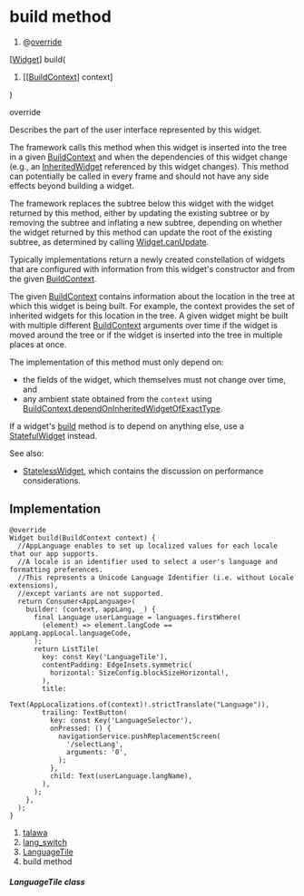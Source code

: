 
<div>

# build method

</div>


<div>

1.  @[override](https://api.flutter.dev/flutter/dart-core/override-constant.html)

</div>

[[Widget](https://api.flutter.dev/flutter/widgets/Widget-class.html)]
build(

1.  [[[BuildContext](https://api.flutter.dev/flutter/widgets/BuildContext-class.html)]
    context]

)


override




Describes the part of the user interface represented by this widget.

The framework calls this method when this widget is inserted into the
tree in a given
[BuildContext](https://api.flutter.dev/flutter/widgets/BuildContext-class.html)
and when the dependencies of this widget change (e.g., an
[InheritedWidget](https://api.flutter.dev/flutter/widgets/InheritedWidget-class.html)
referenced by this widget changes). This method can potentially be
called in every frame and should not have any side effects beyond
building a widget.

The framework replaces the subtree below this widget with the widget
returned by this method, either by updating the existing subtree or by
removing the subtree and inflating a new subtree, depending on whether
the widget returned by this method can update the root of the existing
subtree, as determined by calling
[Widget.canUpdate](https://api.flutter.dev/flutter/widgets/Widget/canUpdate.html).

Typically implementations return a newly created constellation of
widgets that are configured with information from this widget\'s
constructor and from the given
[BuildContext](https://api.flutter.dev/flutter/widgets/BuildContext-class.html).

The given
[BuildContext](https://api.flutter.dev/flutter/widgets/BuildContext-class.html)
contains information about the location in the tree at which this widget
is being built. For example, the context provides the set of inherited
widgets for this location in the tree. A given widget might be built
with multiple different
[BuildContext](https://api.flutter.dev/flutter/widgets/BuildContext-class.html)
arguments over time if the widget is moved around the tree or if the
widget is inserted into the tree in multiple places at once.

The implementation of this method must only depend on:

-   the fields of the widget, which themselves must not change over
    time, and
-   any ambient state obtained from the `context` using
    [BuildContext.dependOnInheritedWidgetOfExactType](https://api.flutter.dev/flutter/widgets/BuildContext/dependOnInheritedWidgetOfExactType.html).

If a widget\'s
[build](../../widgets_lang_switch/LanguageTile/build.html) method is to
depend on anything else, use a
[StatefulWidget](https://api.flutter.dev/flutter/widgets/StatefulWidget-class.html)
instead.

See also:

-   [StatelessWidget](https://api.flutter.dev/flutter/widgets/StatelessWidget-class.html),
    which contains the discussion on performance considerations.



## Implementation

``` language-dart
@override
Widget build(BuildContext context) {
  //AppLanguage enables to set up localized values for each locale that our app supports.
  //A locale is an identifier used to select a user's language and formatting preferences.
  //This represents a Unicode Language Identifier (i.e. without Locale extensions),
  //except variants are not supported.
  return Consumer<AppLanguage>(
    builder: (context, appLang, _) {
      final Language userLanguage = languages.firstWhere(
        (element) => element.langCode == appLang.appLocal.languageCode,
      );
      return ListTile(
        key: const Key('LanguageTile'),
        contentPadding: EdgeInsets.symmetric(
          horizontal: SizeConfig.blockSizeHorizontal!,
        ),
        title:
            Text(AppLocalizations.of(context)!.strictTranslate("Language")),
        trailing: TextButton(
          key: const Key('LanguageSelector'),
          onPressed: () {
            navigationService.pushReplacementScreen(
              '/selectLang',
              arguments: '0',
            );
          },
          child: Text(userLanguage.langName),
        ),
      );
    },
  );
}
```







1.  [talawa](../../index.html)
2.  [lang_switch](../../widgets_lang_switch/)
3.  [LanguageTile](../../widgets_lang_switch/LanguageTile-class.html)
4.  build method

##### LanguageTile class







